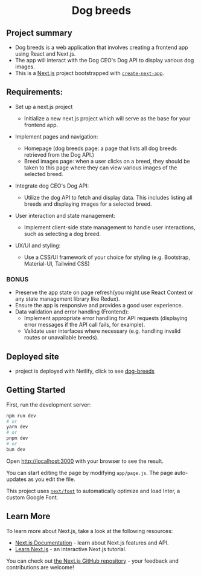 <h1 align="center">Dog breeds</h1>

## Project summary

- Dog breeds is a web application that involves creating a frontend app using React and Next.js.
- The app will interact with the Dog CEO's Dog API to display various dog images.
- This is a [Next.js](https://nextjs.org/) project bootstrapped with [`create-next-app`](https://github.com/vercel/next.js/tree/canary/packages/create-next-app).

## Requirements:

- Set up a next.js project

  - Initialize a new next.js project which will serve as the base for your frontend app.

- Implement pages and navigation:

  - Homepage (dog breeds page: a page that lists all dog breeds retrieved from the Dog API.)
  - Breed images page: when a user clicks on a breed, they should be taken to this page where they can view various images of the selected breed.

- Integrate dog CEO's Dog API:

  - Utilize the dog API to fetch and display data. This includes listing all breeds and displaying images for a selected breed.

- User interaction and state management:

  - Implement client-side state management to handle user interactions, such as selecting a dog breed.

- UX/UI and styling:
  - Use a CSS/UI framework of your choice for styling (e.g. Bootstrap, Material-UI, Tailwind CSS)

### BONUS

- Preserve the app state on page refresh(you might use React Context or any state management library like Redux).
- Ensure the app is responsive and provides a good user experience.
- Data validation and error handling (Frontend):
  - Implement appropriate error handling for API requests (displaying error messages if the API call fails, for example).
  - Validate user interfaces where necessary (e.g. handling invalid routes or unavailable breeds).

## Deployed site

- project is deployed with Netlify, click to see [dog-breeds](https://dog-breeds-dzoliana.netlify.app/)

## Getting Started

First, run the development server:

```bash
npm run dev
# or
yarn dev
# or
pnpm dev
# or
bun dev
```

Open [http://localhost:3000](http://localhost:3000) with your browser to see the result.

You can start editing the page by modifying `app/page.js`. The page auto-updates as you edit the file.

This project uses [`next/font`](https://nextjs.org/docs/basic-features/font-optimization) to automatically optimize and load Inter, a custom Google Font.

## Learn More

To learn more about Next.js, take a look at the following resources:

- [Next.js Documentation](https://nextjs.org/docs) - learn about Next.js features and API.
- [Learn Next.js](https://nextjs.org/learn) - an interactive Next.js tutorial.

You can check out [the Next.js GitHub repository](https://github.com/vercel/next.js/) - your feedback and contributions are welcome!
